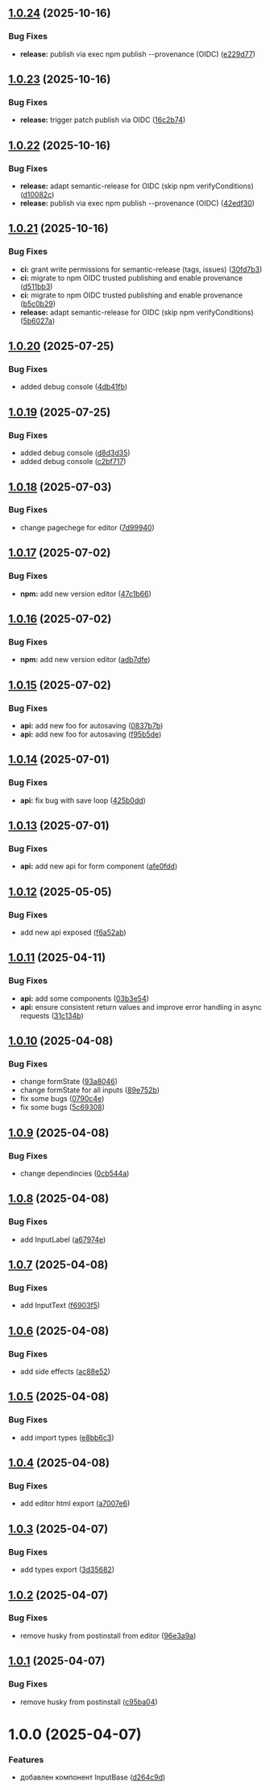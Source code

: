 ## [1.0.24](https://github.com/GmallPlatform/wd-ui-components/compare/v1.0.23...v1.0.24) (2025-10-16)


### Bug Fixes

* **release:** publish via exec npm publish --provenance (OIDC) ([e229d77](https://github.com/GmallPlatform/wd-ui-components/commit/e229d775816bd62979b0552ea42680cc3b10fa52))

## [1.0.23](https://github.com/GmallPlatform/wd-ui-components/compare/v1.0.22...v1.0.23) (2025-10-16)


### Bug Fixes

* **release:** trigger patch publish via OIDC ([16c2b74](https://github.com/GmallPlatform/wd-ui-components/commit/16c2b743b59b76b31c2fa9bf67875cb5a162f15f))

## [1.0.22](https://github.com/GmallPlatform/wd-ui-components/compare/v1.0.21...v1.0.22) (2025-10-16)


### Bug Fixes

* **release:** adapt semantic-release for OIDC (skip npm verifyConditions) ([d10082c](https://github.com/GmallPlatform/wd-ui-components/commit/d10082c56add1278f1d8b80cda05afb986c6f9c8))
* **release:** publish via exec npm publish --provenance (OIDC) ([42edf30](https://github.com/GmallPlatform/wd-ui-components/commit/42edf306f492e45eb90c75862d13d84e8ec10298))

## [1.0.21](https://github.com/GmallPlatform/wd-ui-components/compare/v1.0.20...v1.0.21) (2025-10-16)


### Bug Fixes

* **ci:** grant write permissions for semantic-release (tags, issues) ([30fd7b3](https://github.com/GmallPlatform/wd-ui-components/commit/30fd7b35bd5b8912c5542232ce4c726c05bdb3e9))
* **ci:** migrate to npm OIDC trusted publishing and enable provenance ([d511bb3](https://github.com/GmallPlatform/wd-ui-components/commit/d511bb3e7748bbacb597eb012a54f3a0505aeb64))
* **ci:** migrate to npm OIDC trusted publishing and enable provenance ([b5c0b29](https://github.com/GmallPlatform/wd-ui-components/commit/b5c0b2919996d07420c229e74333aca853150b9d))
* **release:** adapt semantic-release for OIDC (skip npm verifyConditions) ([5b6027a](https://github.com/GmallPlatform/wd-ui-components/commit/5b6027afabfcd11bd78acf72549c5049ce17ee86))

## [1.0.20](https://github.com/GmallPlatform/wd-ui-components/compare/v1.0.19...v1.0.20) (2025-07-25)


### Bug Fixes

* added debug console ([4db41fb](https://github.com/GmallPlatform/wd-ui-components/commit/4db41fbc1e69ede976650724ee9bb4514993a0f9))

## [1.0.19](https://github.com/GmallPlatform/wd-ui-components/compare/v1.0.18...v1.0.19) (2025-07-25)


### Bug Fixes

* added debug console ([d8d3d35](https://github.com/GmallPlatform/wd-ui-components/commit/d8d3d355f407ac6cf81e2891ec530d6f544d6cb9))
* added debug console ([c2bf717](https://github.com/GmallPlatform/wd-ui-components/commit/c2bf7173127bfa029158f26a919271bd88e9e98c))

## [1.0.18](https://github.com/GmallPlatform/wd-ui-components/compare/v1.0.17...v1.0.18) (2025-07-03)


### Bug Fixes

* change pagechege for editor ([7d99940](https://github.com/GmallPlatform/wd-ui-components/commit/7d9994054e9e08d37836d5e02913320e30894a53))

## [1.0.17](https://github.com/GmallPlatform/wd-ui-components/compare/v1.0.16...v1.0.17) (2025-07-02)


### Bug Fixes

* **npm:** add new version editor ([47c1b66](https://github.com/GmallPlatform/wd-ui-components/commit/47c1b6634aac1caedeea7f9ee919ebc92c66fe6b))

## [1.0.16](https://github.com/GmallPlatform/wd-ui-components/compare/v1.0.15...v1.0.16) (2025-07-02)


### Bug Fixes

* **npm:** add new version editor ([adb7dfe](https://github.com/GmallPlatform/wd-ui-components/commit/adb7dfed3e2cec88652c3a608c8f9e398c2b9384))

## [1.0.15](https://github.com/GmallPlatform/wd-ui-components/compare/v1.0.14...v1.0.15) (2025-07-02)


### Bug Fixes

* **api:** add new foo for autosaving ([0837b7b](https://github.com/GmallPlatform/wd-ui-components/commit/0837b7b9090a83e3d54f371303158703c82a656b))
* **api:** add new foo for autosaving ([f95b5de](https://github.com/GmallPlatform/wd-ui-components/commit/f95b5dea655a637d94fa36f13e79824514164041))

## [1.0.14](https://github.com/GmallPlatform/wd-ui-components/compare/v1.0.13...v1.0.14) (2025-07-01)


### Bug Fixes

* **api:** fix bug with save loop ([425b0dd](https://github.com/GmallPlatform/wd-ui-components/commit/425b0ddaa0d988302e59dd250d11275ff79e5f43))

## [1.0.13](https://github.com/GmallPlatform/wd-ui-components/compare/v1.0.12...v1.0.13) (2025-07-01)


### Bug Fixes

* **api:** add new api for form component ([afe0fdd](https://github.com/GmallPlatform/wd-ui-components/commit/afe0fdd9b8e50a2ee8211922e24dec8ec6757b3d))

## [1.0.12](https://github.com/GmallPlatform/wd-ui-components/compare/v1.0.11...v1.0.12) (2025-05-05)


### Bug Fixes

* add new api exposed ([f6a52ab](https://github.com/GmallPlatform/wd-ui-components/commit/f6a52abf4fb3bcc7bc2f5dbadb9a2b1b5ccf5a29))

## [1.0.11](https://github.com/GmallPlatform/wd-ui-components/compare/v1.0.10...v1.0.11) (2025-04-11)


### Bug Fixes

* **api:** add some components ([03b3e54](https://github.com/GmallPlatform/wd-ui-components/commit/03b3e542b0814a0a1965b793ed70f70b25389616))
* **api:** ensure consistent return values and improve error handling in async requests ([31c134b](https://github.com/GmallPlatform/wd-ui-components/commit/31c134bdfe31caa216d728ab9c0079a1f08b9fe0))

## [1.0.10](https://github.com/GmallPlatform/wd-ui-components/compare/v1.0.9...v1.0.10) (2025-04-08)


### Bug Fixes

* change formState ([93a8046](https://github.com/GmallPlatform/wd-ui-components/commit/93a8046b8ec0a12fac0e40cf28bf5d0084750cd2))
* change formState for all inputs ([89e752b](https://github.com/GmallPlatform/wd-ui-components/commit/89e752b7c4c3db97c05b00191e55df141f250731))
* fix some bugs ([0790c4e](https://github.com/GmallPlatform/wd-ui-components/commit/0790c4e96f1c58cb6c4dad5c4c47888d2e13b0a9))
* fix some bugs ([5c69308](https://github.com/GmallPlatform/wd-ui-components/commit/5c6930885a8fde2d102a31a89d625e3790545b30))

## [1.0.9](https://github.com/GmallPlatform/wd-ui-components/compare/v1.0.8...v1.0.9) (2025-04-08)


### Bug Fixes

* change dependincies ([0cb544a](https://github.com/GmallPlatform/wd-ui-components/commit/0cb544ae9ad1f2fce715f23459fd23721928c193))

## [1.0.8](https://github.com/GmallPlatform/wd-ui-components/compare/v1.0.7...v1.0.8) (2025-04-08)


### Bug Fixes

* add InputLabel ([a67974e](https://github.com/GmallPlatform/wd-ui-components/commit/a67974ea80bc684fe4ddc79553c2a15a8b06a9a4))

## [1.0.7](https://github.com/GmallPlatform/wd-ui-components/compare/v1.0.6...v1.0.7) (2025-04-08)


### Bug Fixes

* add InputText ([f6903f5](https://github.com/GmallPlatform/wd-ui-components/commit/f6903f5bb48ae43ef5bc7f6652d5ae488c09be93))

## [1.0.6](https://github.com/GmallPlatform/wd-ui-components/compare/v1.0.5...v1.0.6) (2025-04-08)


### Bug Fixes

* add side effects ([ac88e52](https://github.com/GmallPlatform/wd-ui-components/commit/ac88e5297dde1f6f5bb630623ef0dec3d27f94dd))

## [1.0.5](https://github.com/GmallPlatform/wd-ui-components/compare/v1.0.4...v1.0.5) (2025-04-08)


### Bug Fixes

* add import types ([e8bb6c3](https://github.com/GmallPlatform/wd-ui-components/commit/e8bb6c3e004278f24f75873b98dc6fcbdf1e03ae))

## [1.0.4](https://github.com/GmallPlatform/wd-ui-components/compare/v1.0.3...v1.0.4) (2025-04-08)


### Bug Fixes

* add editor html export ([a7007e6](https://github.com/GmallPlatform/wd-ui-components/commit/a7007e68ff145608cf0c58d4627e43137d903125))

## [1.0.3](https://github.com/GmallPlatform/wd-ui-components/compare/v1.0.2...v1.0.3) (2025-04-07)


### Bug Fixes

* add types export ([3d35682](https://github.com/GmallPlatform/wd-ui-components/commit/3d35682a44326d3b7e4c44181f1a0b7e6e790139))

## [1.0.2](https://github.com/GmallPlatform/wd-ui-components/compare/v1.0.1...v1.0.2) (2025-04-07)


### Bug Fixes

* remove husky from postinstall from editor ([96e3a9a](https://github.com/GmallPlatform/wd-ui-components/commit/96e3a9a7c2dbe459e5251c9faeab2b0f2c900caa))

## [1.0.1](https://github.com/GmallPlatform/wd-ui-components/compare/v1.0.0...v1.0.1) (2025-04-07)


### Bug Fixes

* remove husky from postinstall ([c95ba04](https://github.com/GmallPlatform/wd-ui-components/commit/c95ba047e67c899d3a3fa42f92e83ddf9f68275c))

# 1.0.0 (2025-04-07)


### Features

* добавлен компонент InputBase ([d264c9d](https://github.com/GmallPlatform/wd-ui-components/commit/d264c9db78310f8e78b24af2c9bac4ffd42ef04b))
